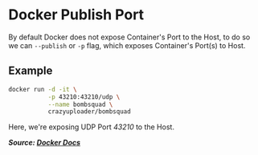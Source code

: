 # Docker Publish Port

By default Docker does not expose Container's Port to the Host, to do so we can `--publish` or `-p` flag, which exposes Container's Port(s) to Host.

## Example

```bash
docker run -d -it \
           -p 43210:43210/udp \
           --name bombsquad \
           crazyuploader/bombsquad
```

Here, we're exposing UDP Port _43210_ to the Host.

**_Source: [Docker Docs](https://docs.docker.com/config/containers/container-networking/#published-ports)_**
